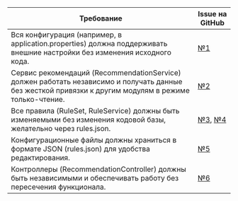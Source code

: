 | Требование                          | Issue на GitHub |
|-------------------------------------|------------------|
| Вся конфигурация (например, в application.properties) должна поддерживать внешние настройки без изменения исходного кода. | [№1](https://github.com/idol696/starbank/issues/5) |
| Сервис рекомендаций (RecommendationService) должен работать независимо и получать данные без жесткой привязки к другим модулям в режиме только-чтение. | [№2](https://github.com/idol696/starbank/issues/25) |
| Все правила (RuleSet, RuleService) должны быть изменяемыми без изменения кодовой базы, желательно через rules.json. | [№3](https://github.com/idol696/starbank/issues/24), [№4](https://github.com/idol696/starbank/issues/26) |
| Конфигурационные файлы должны храниться в формате JSON (rules.json) для удобства редактирования. | [№5](https://github.com/idol696/starbank/issues/15) |
| Контроллеры (RecommendationController) должны быть независимыми и обеспечивать работу без пересечения функционала. | [№6](https://github.com/idol696/starbank/issues/22) |